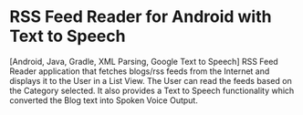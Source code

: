 # RSS Feed Reader for Android with Text to Speech
[Android, Java, Gradle, XML Parsing, Google Text to Speech] 
RSS Feed Reader application that fetches blogs/rss feeds from the Internet and displays it to the User in a List View. The User can read the feeds based on the Category selected. It also provides a Text to Speech functionality which converted the Blog text into Spoken Voice Output.

